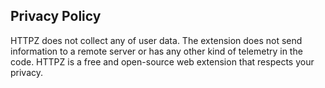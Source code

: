 Privacy Policy
--------------

HTTPZ does not collect any of user data. The extension does not send information to a remote server or has any other kind of telemetry in the code. HTTPZ is a free and open-source web extension that respects your privacy. 

